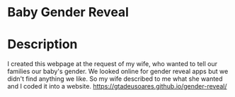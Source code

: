 # Baby Gender Reveal
# Description
I created this webpage at the request of my wife, who wanted to tell our families our baby's gender. We looked online for gender reveal apps but we didn't find anything we like. So my wife described to me what she wanted and I coded it into a website.
https://gtadeusoares.github.io/gender-reveal/
